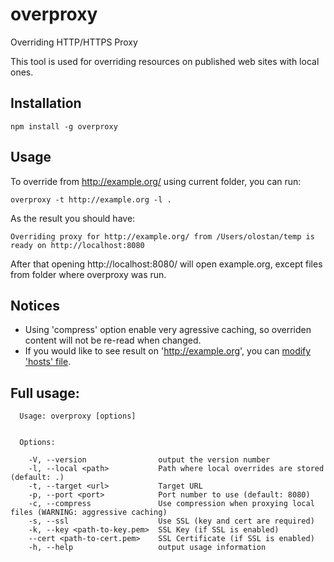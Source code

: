 # overproxy
Overriding HTTP/HTTPS Proxy 

This tool is used for overriding resources on published web sites with local ones. 

## Installation

```
npm install -g overproxy
```

## Usage

To override from http://example.org/ using current folder, you can run:

```
overproxy -t http://example.org -l . 
```

As the result you should have:
```
Overriding proxy for http://example.org/ from /Users/olostan/temp is ready on http://localhost:8080
```

After that opening http://localhost:8080/ will open example.org, except files from folder where overproxy was run.

## Notices

- Using 'compress' option enable very agressive caching, so overriden content will not be re-read when changed.
- If you would like to see result on 'http://example.org', you can [modify 'hosts' file](https://www.howtogeek.com/howto/27350/beginner-geek-how-to-edit-your-hosts-file/).


## Full usage:
```
  Usage: overproxy [options]


  Options:

    -V, --version                output the version number
    -l, --local <path>           Path where local overrides are stored (default: .)
    -t, --target <url>           Target URL
    -p, --port <port>            Port number to use (default: 8080)
    -c, --compress               Use compression when proxying local files (WARNING: aggressive caching)
    -s, --ssl                    Use SSL (key and cert are required)
    -k, --key <path-to-key.pem>  SSL Key (if SSL is enabled)
    --cert <path-to-cert.pem>    SSL Certificate (if SSL is enabled)
    -h, --help                   output usage information

```
